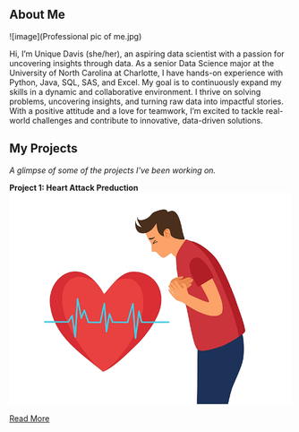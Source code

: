 <!--Section 1: Introduce your self-->
## About Me
![image](Professional pic of me.jpg)

Hi, I’m Unique Davis (she/her), an aspiring data scientist with a passion for uncovering insights through data. As a senior Data Science major at the University of North Carolina at Charlotte, I have hands-on experience with Python, Java, SQL, SAS, and Excel. My goal is to continuously expand my skills in a dynamic and collaborative environment. I thrive on solving problems, uncovering insights, and turning raw data into impactful stories. With a positive attitude and a love for teamwork, I’m excited to tackle real-world challenges and contribute to innovative, data-driven solutions.

<!--Section 2: Key Projects-->
## My Projects
*A glimpse of some of the projects I've been working on.*

**Project 1: Heart Attack Preduction**
![image](heart-attack-feel-like-800x600.png)

[Read More]()
